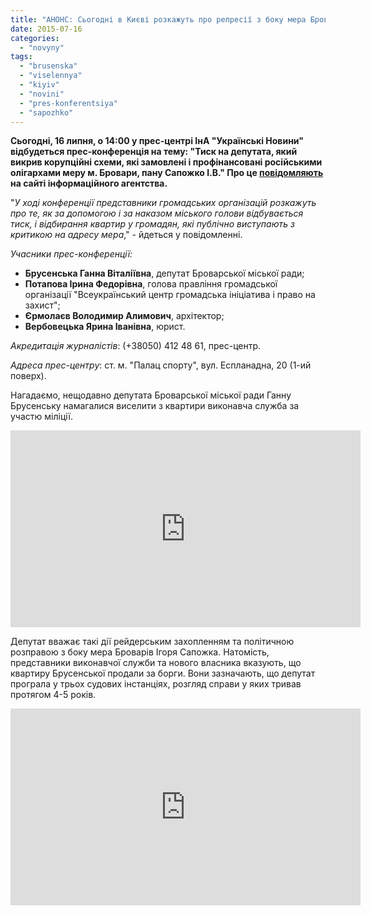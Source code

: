 ```yaml
---
title: "АНОНС: Сьогодні в Києві розкажуть про репресії з боку мера Броварів"
date: 2015-07-16
categories: 
  - "novyny"
tags: 
  - "brusenska"
  - "viselennya"
  - "kiyiv"
  - "novini"
  - "pres-konferentsiya"
  - "sapozhko"
---
```


**Сьогодні, 16 липня, о 14:00 у прес-центрі ІнА "Українські Новини" відбудеться прес-конференція на тему: "Тиск на депутата, який викрив корупційні схеми, які замовлені і профінансовані російськими олігархами меру м. Бровари, пану Сапожко І.В." Про це [повідомляють](https://ukranews.com/news/176150.Press-konferentsiya-Davlenie-na-deputata-kotoriy-razoblachil-korruptsionnie-shemi.uk) на сайті інформаційного агентства.**

"_У ході конференції представники громадських організацій розкажуть про те, як за допомогою і за наказом міського голови відбувається тиск, і відбирання квартир у громадян, які публічно виступають з критикою на адресу мера_," - йдеться у повідомленні.

_Учасники прес-конференції:_

- **Брусенська Ганна Віталіївна**, депутат Броварської міської ради;
- **Потапова Ірина Федорівна**, голова правління громадської організації "Всеукраїнський центр громадська ініціатива і право на захист";
- **Єрмолаєв Володимир Алимович**, архітектор;
- **Вербовецька Ярина Іванівна**, юрист.

_Акредитація журналістів_: (+38050) 412 48 61, прес-центр.

_Адреса прес-центру_: ст. м. "Палац спорту", вул. Еспланадна, 20 (1-ий поверх).

Нагадаємо, нещодавно депутата Броварської міської ради Ганну Брусенську намагалися виселити з квартири виконавча служба за участю міліції.

<iframe src="https://www.youtube.com/embed/hxUnztjNM8U" width="560" height="315" frameborder="0" allowfullscreen="allowfullscreen"></iframe>

Депутат вважає такі дії рейдерським захопленням та політичною розправою з боку мера Броварів Ігоря Сапожка. Натомість, представники виконавчої служби та нового власника вказують, що квартиру Брусенської продали за борги. Вони зазначають, що депутат програла у трьох судових інстанціях, розгляд справи у яких тривав протягом 4-5 років.

<iframe src="https://www.youtube.com/embed/Re4Uoy5O_P8" width="560" height="315" frameborder="0" allowfullscreen="allowfullscreen"></iframe>
